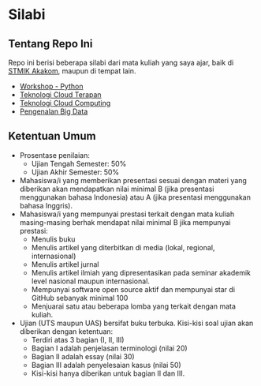 # Silabi

## Tentang Repo Ini

Repo ini berisi beberapa silabi dari mata kuliah yang saya ajar, baik di [STMIK
Akakom](https://www.akakom.ac.id), maupun di tempat lain. 

* [Workshop - Python](workshop-python.md)
* [Teknologi Cloud Terapan](teknologi-cloud-terapan.md)
* [Teknologi Cloud Computing](teknologi-cloud-computing.md)
* [Pengenalan Big Data](pengenalan-bigdata.md)

## Ketentuan Umum

- Prosentase penilaian:
  - Ujian Tengah Semester: 50%
  - Ujian Akhir Semester: 50%
- Mahasiswa/i yang memberikan presentasi sesuai dengan materi yang diberikan akan mendapatkan nilai minimal B (jika presentasi menggunakan bahasa Indonesia) atau A (jika presentasi menggunakan bahasa Inggris).
- Mahasiswa/i yang mempunyai prestasi terkait dengan mata kuliah masing-masing berhak mendapat nilai minimal B jika mempunyai prestasi:
  - Menulis buku
  - Menulis artikel yang diterbitkan di media (lokal, regional, internasional)
  - Menulis artikel jurnal
  - Menulis artikel ilmiah yang dipresentasikan pada seminar akademik level nasional maupun internasional.
  - Mempunyai software open source aktif dan mempunyai star di GitHub sebanyak minimal 100 
  - Menjuarai satu atau beberapa lomba yang terkait dengan mata kuliah.
- Ujian (UTS maupun UAS) bersifat buku terbuka. Kisi-kisi soal ujian akan diberikan dengan ketentuan:
  - Terdiri atas 3 bagian (I, II, III)
  - Bagian I adalah penjelasan terminologi (nilai 20)
  - Bagian II adalah essay (nilai 30)
  - Bagian III adalah penyelesaian kasus (nilai 50)
  - Kisi-kisi hanya diberikan untuk bagian II dan III.

